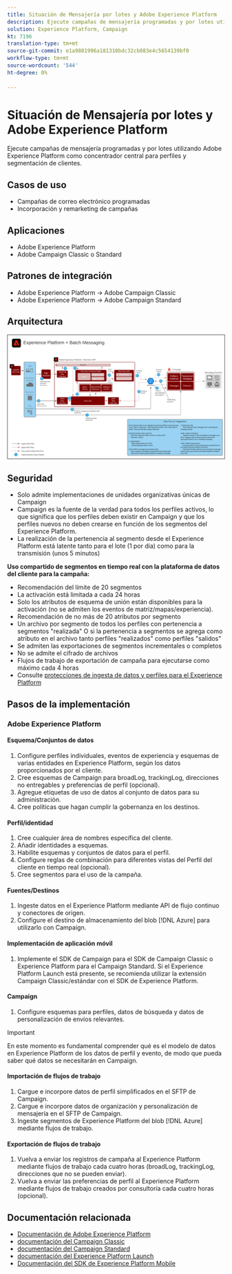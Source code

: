 ```yaml
---
title: Situación de Mensajería por lotes y Adobe Experience Platform
description: Ejecute campañas de mensajería programadas y por lotes utilizando Adobe Experience Platform como concentrador central para perfiles y segmentación de clientes.
solution: Experience Platform, Campaign
kt: 7196
translation-type: tm+mt
source-git-commit: e1a9881996a181310bdc32cb083e4c5654139bf0
workflow-type: tm+mt
source-wordcount: '544'
ht-degree: 0%

---
```



# Situación de Mensajería por lotes y Adobe Experience Platform

Ejecute campañas de mensajería programadas y por lotes utilizando Adobe Experience Platform como concentrador central para perfiles y segmentación de clientes.

## Casos de uso

* Campañas de correo electrónico programadas
* Incorporación y remarketing de campañas

## Aplicaciones

* Adobe Experience Platform
* Adobe Campaign Classic o Standard

## Patrones de integración

* Adobe Experience Platform → Adobe Campaign Classic
* Adobe Experience Platform → Adobe Campaign Standard

## Arquitectura

<img src="assets/aepbatch.svg" alt="Arquitectura de referencia para el escenario de mensajería por lotes y Adobe Experience Platform" style="border:1px solid #4a4a4a" />

## Seguridad

* Solo admite implementaciones de unidades organizativas únicas de Campaign
* Campaign es la fuente de la verdad para todos los perfiles activos, lo que significa que los perfiles deben existir en Campaign y que los perfiles nuevos no deben crearse en función de los segmentos del Experience Platform.
* La realización de la pertenencia al segmento desde el Experience Platform está latente tanto para el lote (1 por día) como para la transmisión (unos 5 minutos)

**Uso compartido de segmentos en tiempo real con la plataforma de datos del cliente para la campaña:**

* Recomendación del límite de 20 segmentos
* La activación está limitada a cada 24 horas
* Solo los atributos de esquema de unión están disponibles para la activación (no se admiten los eventos de matriz/mapas/experiencia).
* Recomendación de no más de 20 atributos por segmento
* Un archivo por segmento de todos los perfiles con pertenencia a segmentos &quot;realizada&quot; O si la pertenencia a segmentos se agrega como atributo en el archivo tanto perfiles &quot;realizados&quot; como perfiles &quot;salidos&quot;
* Se admiten las exportaciones de segmentos incrementales o completos
* No se admite el cifrado de archivos
* Flujos de trabajo de exportación de campaña para ejecutarse como máximo cada 4 horas
* Consulte [protecciones de ingesta de datos y perfiles para el Experience Platform](https://experienceleague.adobe.com/docs/experience-platform/profile/guardrails.html)

## Pasos de la implementación

### Adobe Experience Platform

#### Esquema/Conjuntos de datos

1. Configure perfiles individuales, eventos de experiencia y esquemas de varias entidades en Experience Platform, según los datos proporcionados por el cliente.
1. Cree esquemas de Campaign para broadLog, trackingLog, direcciones no entregables y preferencias de perfil (opcional).
1. Agregue etiquetas de uso de datos al conjunto de datos para su administración.
1. Cree políticas que hagan cumplir la gobernanza en los destinos.

#### Perfil/identidad

1. Cree cualquier área de nombres específica del cliente.
1. Añadir identidades a esquemas.
1. Habilite esquemas y conjuntos de datos para el perfil.
1. Configure reglas de combinación para diferentes vistas del Perfil del cliente en tiempo real (opcional).
1. Cree segmentos para el uso de la campaña.

#### Fuentes/Destinos

1. Ingeste datos en el Experience Platform mediante API de flujo continuo y conectores de origen.
1. Configure el destino de almacenamiento del blob [!DNL Azure] para utilizarlo con Campaign.

#### Implementación de aplicación móvil

1. Implemente el SDK de Campaign para el SDK de Campaign Classic o Experience Platform para el Campaign Standard. Si el Experience Platform Launch está presente, se recomienda utilizar la extensión Campaign Classic/estándar con el SDK de Experience Platform.

#### Campaign

1. Configure esquemas para perfiles, datos de búsqueda y datos de personalización de envíos relevantes.

>[!IMPORTANT]
>
>En este momento es fundamental comprender qué es el modelo de datos en Experience Platform de los datos de perfil y evento, de modo que pueda saber qué datos se necesitarán en Campaign.

#### Importación de flujos de trabajo

1. Cargue e incorpore datos de perfil simplificados en el SFTP de Campaign.
1. Cargue e incorpore datos de organización y personalización de mensajería en el SFTP de Campaign.
1. Ingeste segmentos de Experience Platform del blob [!DNL Azure] mediante flujos de trabajo.

#### Exportación de flujos de trabajo

1. Vuelva a enviar los registros de campaña al Experience Platform mediante flujos de trabajo cada cuatro horas (broadLog, trackingLog, direcciones que no se pueden enviar).
1. Vuelva a enviar las preferencias de perfil al Experience Platform mediante flujos de trabajo creados por consultoría cada cuatro horas (opcional).


## Documentación relacionada

* [Documentación de Adobe Experience Platform](https://experienceleague.adobe.com/docs/experience-platform.html?lang=en)
* [documentación del Campaign Classic](https://experienceleague.adobe.com/docs/campaign-classic.html?lang=en)
* [documentación del Campaign Standard](https://experienceleague.adobe.com/docs/campaign-standard.html?lang=en)
* [documentación del Experience Platform Launch](https://experienceleague.adobe.com/docs/launch.html?lang=en)
* [Documentación del SDK de Experience Platform Mobile](https://experienceleague.adobe.com/docs/mobile.html?lang=en)
